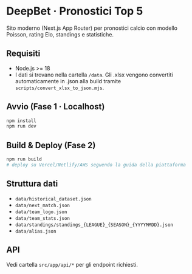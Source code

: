 # DeepBet · Pronostici Top 5

Sito moderno (Next.js App Router) per pronostici calcio con modello Poisson, rating Elo, standings e statistiche.

## Requisiti
- Node.js >= 18
- I dati si trovano nella cartella `/data`. Gli .xlsx vengono convertiti automaticamente in .json alla build tramite `scripts/convert_xlsx_to_json.mjs`.

## Avvio (Fase 1 · Localhost)
```bash
npm install
npm run dev
```

## Build & Deploy (Fase 2)
```bash
npm run build
# deploy su Vercel/Netlify/AWS seguendo la guida della piattaforma
```

## Struttura dati
- `data/historical_dataset.json`
- `data/next_match.json`
- `data/team_logo.json`
- `data/team_stats.json`
- `data/standings/standings_{LEAGUE}_{SEASON}_{YYYYMMDD}.json`
- `data/alias.json`

## API
Vedi cartella `src/app/api/*` per gli endpoint richiesti.

